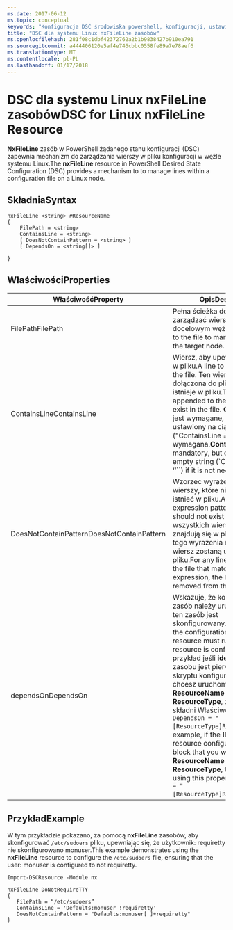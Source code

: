 ```yaml
---
ms.date: 2017-06-12
ms.topic: conceptual
keywords: "Konfiguracja DSC środowiska powershell, konfiguracji, ustawienia"
title: "DSC dla systemu Linux nxFileLine zasobów"
ms.openlocfilehash: 281f08c1dbf42372762a2b1b9838427b910ea791
ms.sourcegitcommit: a444406120e5af4e746cbbc0558fe89a7e78aef6
ms.translationtype: MT
ms.contentlocale: pl-PL
ms.lasthandoff: 01/17/2018
---
```

# <a name="dsc-for-linux-nxfileline-resource"></a><span data-ttu-id="72ae2-103">DSC dla systemu Linux nxFileLine zasobów</span><span class="sxs-lookup"><span data-stu-id="72ae2-103">DSC for Linux nxFileLine Resource</span></span>

<span data-ttu-id="72ae2-104">**NxFileLine** zasób w PowerShell żądanego stanu konfiguracji (DSC) zapewnia mechanizm do zarządzania wierszy w pliku konfiguracji w węźle systemu Linux.</span><span class="sxs-lookup"><span data-stu-id="72ae2-104">The **nxFileLine** resource in PowerShell Desired State Configuration (DSC) provides a mechanism to to manage lines within a configuration file on a Linux node.</span></span>

## <a name="syntax"></a><span data-ttu-id="72ae2-105">Składnia</span><span class="sxs-lookup"><span data-stu-id="72ae2-105">Syntax</span></span>

```
nxFileLine <string> #ResourceName
{
    FilePath = <string>
    ContainsLine = <string>
    [ DoesNotContainPattern = <string> ]
    [ DependsOn = <string[]> ]

}
```

## <a name="properties"></a><span data-ttu-id="72ae2-106">Właściwości</span><span class="sxs-lookup"><span data-stu-id="72ae2-106">Properties</span></span>

|  <span data-ttu-id="72ae2-107">Właściwość</span><span class="sxs-lookup"><span data-stu-id="72ae2-107">Property</span></span> |  <span data-ttu-id="72ae2-108">Opis</span><span class="sxs-lookup"><span data-stu-id="72ae2-108">Description</span></span> | 
|---|---|
| <span data-ttu-id="72ae2-109">FilePath</span><span class="sxs-lookup"><span data-stu-id="72ae2-109">FilePath</span></span>| <span data-ttu-id="72ae2-110">Pełna ścieżka do pliku, aby zarządzać wierszy w docelowym węźle.</span><span class="sxs-lookup"><span data-stu-id="72ae2-110">The full path to the file to manage lines in on the target node.</span></span>| 
| <span data-ttu-id="72ae2-111">ContainsLine</span><span class="sxs-lookup"><span data-stu-id="72ae2-111">ContainsLine</span></span>| <span data-ttu-id="72ae2-112">Wiersz, aby upewnić się, istnieje w pliku.</span><span class="sxs-lookup"><span data-stu-id="72ae2-112">A line to ensure exists in the file.</span></span> <span data-ttu-id="72ae2-113">Ten wiersz zostanie dołączona do pliku, jeśli nie istnieje w pliku.</span><span class="sxs-lookup"><span data-stu-id="72ae2-113">This line will be appended to the file if it does not exist in the file.</span></span> <span data-ttu-id="72ae2-114">**ContainsLine** jest wymagane, ale może być ustawiony na ciąg pusty ("ContainsLine =" "), jeśli nie jest wymagana.</span><span class="sxs-lookup"><span data-stu-id="72ae2-114">**ContainsLine** is mandatory, but can be set to an empty string (\`ContainsLine = ‘’\`\`) if it is not needed.</span></span>| 
| <span data-ttu-id="72ae2-115">DoesNotContainPattern</span><span class="sxs-lookup"><span data-stu-id="72ae2-115">DoesNotContainPattern</span></span>| <span data-ttu-id="72ae2-116">Wzorzec wyrażenia regularnego wierszy, które nie powinny istnieć w pliku.</span><span class="sxs-lookup"><span data-stu-id="72ae2-116">A regular expression pattern for lines that should not exist in the file.</span></span> <span data-ttu-id="72ae2-117">Dla wszystkich wierszy, które znajdują się w pliku pasuje do tego wyrażenia regularnego wiersz zostaną usunięte z pliku.</span><span class="sxs-lookup"><span data-stu-id="72ae2-117">For any lines that exist in the file that match this regular expression, the line will be removed from the file.</span></span>| 
| <span data-ttu-id="72ae2-118">dependsOn</span><span class="sxs-lookup"><span data-stu-id="72ae2-118">DependsOn</span></span> | <span data-ttu-id="72ae2-119">Wskazuje, że konfiguracja inny zasób należy uruchomić przed ten zasób jest skonfigurowany.</span><span class="sxs-lookup"><span data-stu-id="72ae2-119">Indicates that the configuration of another resource must run before this resource is configured.</span></span> <span data-ttu-id="72ae2-120">Na przykład jeśli **identyfikator** zasobu jest pierwszy blok skryptu konfiguracji, który chcesz uruchomić **ResourceName** i jej typ jest **ResourceType**, za pomocą tej składni Właściwość jest `DependsOn = "[ResourceType]ResourceName"`.</span><span class="sxs-lookup"><span data-stu-id="72ae2-120">For example, if the **ID** of the resource configuration script block that you want to run first is **ResourceName** and its type is **ResourceType**, the syntax for using this property is `DependsOn = "[ResourceType]ResourceName"`.</span></span>| 

## <a name="example"></a><span data-ttu-id="72ae2-121">Przykład</span><span class="sxs-lookup"><span data-stu-id="72ae2-121">Example</span></span>

<span data-ttu-id="72ae2-122">W tym przykładzie pokazano, za pomocą **nxFileLine** zasobów, aby skonfigurować `/etc/sudoers` pliku, upewniając się, że użytkownik: requiretty nie skonfigurowano monuser.</span><span class="sxs-lookup"><span data-stu-id="72ae2-122">This example demonstrates using the **nxFileLine** resource to configure the `/etc/sudoers` file, ensuring that the user: monuser is configured to not requiretty.</span></span>

```
Import-DSCResource -Module nx 

nxFileLine DoNotRequireTTY
{
   FilePath = “/etc/sudoers”
   ContainsLine = 'Defaults:monuser !requiretty'
   DoesNotContainPattern = "Defaults:monuser[ ]+requiretty"
} 
```

